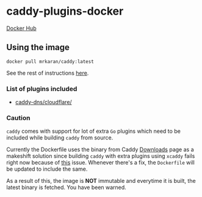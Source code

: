 # caddy-plugins-docker

[Docker Hub](https://hub.docker.com/r/mrkaran/caddy)

## Using the image

`docker pull mrkaran/caddy:latest`

See the rest of instructions [here](https://registry.hub.docker.com/_/caddy).

### List of plugins included

- [caddy-dns/cloudflare/](https://github.com/caddy-dns/cloudflare/)

### Caution

`caddy` comes with support for lot of extra `Go` plugins which need to be included while building `caddy` from source.

Currently the Dockerfile uses the binary from Caddy [Downloads](https://caddyserver.com/download) page as a makeshift solution since building `caddy` with extra plugins using `xcaddy` fails right now because of [this](https://github.com/caddy-dns/cloudflare/issues/11) issue. Whenever there's a fix, the `Dockerfile` will be updated to include the same.

As a result of this, the image is **NOT** immutable and everytime it is built, the latest binary is fetched. You have been warned.
